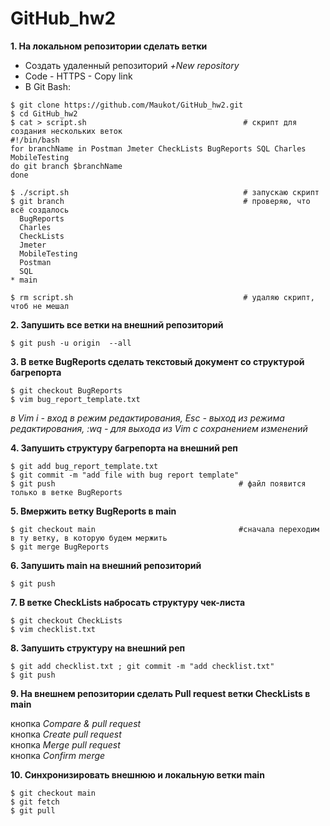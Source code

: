 # GitHub_hw2

**1. На локальном репозитории сделать ветки**

  - Создать удаленный репозиторий *+New repository*
  - Code - HTTPS - Copy link
  - В Git Bash:
```
$ git clone https://github.com/Maukot/GitHub_hw2.git
$ cd GitHub_hw2
$ cat > script.sh                                   # скрипт для создания нескольких веток
#!/bin/bash
for branchName in Postman Jmeter CheckLists BugReports SQL Charles MobileTesting
do git branch $branchName 
done

$ ./script.sh                                       # запускаю скрипт
$ git branch                                        # проверяю, что всё создалось
  BugReports
  Charles
  CheckLists
  Jmeter
  MobileTesting
  Postman
  SQL
* main

$ rm script.sh                                      # удаляю скрипт, чтоб не мешал
```

**2. Запушить все ветки на внешний репозиторий**
```
$ git push -u origin  --all
```
**3. В ветке BugReports сделать текстовый документ со структурой багрепорта**
```
$ git checkout BugReports
$ vim bug_report_template.txt
```
*в Vim i - вход в режим редактирования, Esc - выход из режима редактирования, :wq - для выхода из Vim с сохранением изменений*

**4. Запушить структуру багрепорта на внешний реп**
```
$ git add bug_report_template.txt
$ git commit -m "add file with bug report template"
$ git push                                         # файл появится только в ветке BugReports
```

**5. Вмержить ветку BugReports в main**
```
$ git checkout main                                #сначала переходим в ту ветку, в которую будем мержить
$ git merge BugReports
```

**6. Запушить main на внешний репозиторий**
```
$ git push
```

**7. В ветке CheckLists набросать структуру чек-листа**
```
$ git checkout CheckLists
$ vim checklist.txt
```

**8. Запушить структуру на внешний реп**
```
$ git add checklist.txt ; git commit -m "add checklist.txt"
$ git push
```

**9. На внешнем репозитории сделать Pull request ветки CheckLists в main**

кнопка *Compare & pull request*  
кнопка *Create pull request*  
кнопка *Merge pull request*  
кнопка *Confirm merge*

**10. Синхронизировать внешнюю и локальную ветки main**
```
$ git checkout main
$ git fetch
$ git pull
```
